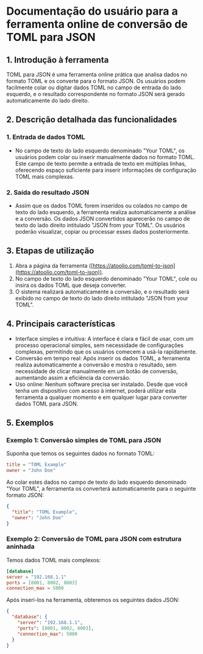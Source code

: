 # Documentação do usuário para a ferramenta online de conversão de TOML para JSON

## 1. Introdução à ferramenta

TOML para JSON é uma ferramenta online prática que analisa dados no formato TOML e os converte para o formato JSON. Os usuários podem facilmente colar ou digitar dados TOML no campo de entrada do lado esquerdo, e o resultado correspondente no formato JSON será gerado automaticamente do lado direito.

## 2. Descrição detalhada das funcionalidades

### 1. Entrada de dados TOML

* No campo de texto do lado esquerdo denominado "Your TOML", os usuários podem colar ou inserir manualmente dados no formato TOML. Este campo de texto permite a entrada de texto em múltiplas linhas, oferecendo espaço suficiente para inserir informações de configuração TOML mais complexas.

### 2. Saída do resultado JSON

* Assim que os dados TOML forem inseridos ou colados no campo de texto do lado esquerdo, a ferramenta realiza automaticamente a análise e a conversão. Os dados JSON convertidos aparecerão no campo de texto do lado direito intitulado "JSON from your TOML". Os usuários poderão visualizar, copiar ou processar esses dados posteriormente.

## 3. Etapas de utilização

1. Abra a página da ferramenta ([https://atoolio.com/toml-to-json](https://atoolio.com/toml-to-json)).
2. No campo de texto do lado esquerdo denominado "Your TOML", cole ou insira os dados TOML que deseja converter.
3. O sistema realizará automaticamente a conversão, e o resultado será exibido no campo de texto do lado direito intitulado "JSON from your TOML".

## 4. Principais características

* Interface simples e intuitiva: A interface é clara e fácil de usar, com um processo operacional simples, sem necessidade de configurações complexas, permitindo que os usuários comecem a usá-la rapidamente.
* Conversão em tempo real: Após inserir os dados TOML, a ferramenta realiza automaticamente a conversão e mostra o resultado, sem necessidade de clicar manualmente em um botão de conversão, aumentando assim a eficiência da conversão.
* Uso online: Nenhum software precisa ser instalado. Desde que você tenha um dispositivo com acesso à internet, poderá utilizar esta ferramenta a qualquer momento e em qualquer lugar para converter dados TOML para JSON.

## 5. Exemplos

### Exemplo 1: Conversão simples de TOML para JSON

Suponha que temos os seguintes dados no formato TOML:
```toml
title = "TOML Example"
owner = "John Doe"
```

Ao colar estes dados no campo de texto do lado esquerdo denominado "Your TOML", a ferramenta os converterá automaticamente para o seguinte formato JSON:
```json
{
  "title": "TOML Example",
  "owner": "John Doe"
}
```

### Exemplo 2: Conversão de TOML para JSON com estrutura aninhada

Temos dados TOML mais complexos:
```toml
[database]
server = "192.168.1.1"
ports = [8001, 8002, 8003]
connection_max = 5000
```

Após inseri-los na ferramenta, obteremos os seguintes dados JSON:
```json
{
  "database": {
    "server": "192.168.1.1",
    "ports": [8001, 8002, 8003],
    "connection_max": 5000
  }
}